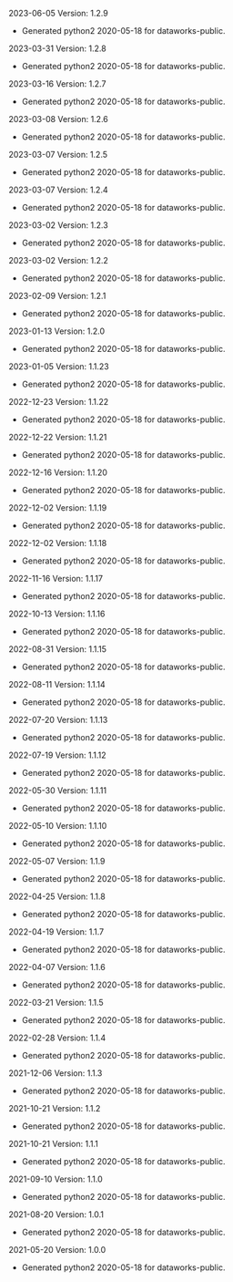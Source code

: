2023-06-05 Version: 1.2.9
- Generated python2 2020-05-18 for dataworks-public.

2023-03-31 Version: 1.2.8
- Generated python2 2020-05-18 for dataworks-public.

2023-03-16 Version: 1.2.7
- Generated python2 2020-05-18 for dataworks-public.

2023-03-08 Version: 1.2.6
- Generated python2 2020-05-18 for dataworks-public.

2023-03-07 Version: 1.2.5
- Generated python2 2020-05-18 for dataworks-public.

2023-03-07 Version: 1.2.4
- Generated python2 2020-05-18 for dataworks-public.

2023-03-02 Version: 1.2.3
- Generated python2 2020-05-18 for dataworks-public.

2023-03-02 Version: 1.2.2
- Generated python2 2020-05-18 for dataworks-public.

2023-02-09 Version: 1.2.1
- Generated python2 2020-05-18 for dataworks-public.

2023-01-13 Version: 1.2.0
- Generated python2 2020-05-18 for dataworks-public.

2023-01-05 Version: 1.1.23
- Generated python2 2020-05-18 for dataworks-public.

2022-12-23 Version: 1.1.22
- Generated python2 2020-05-18 for dataworks-public.

2022-12-22 Version: 1.1.21
- Generated python2 2020-05-18 for dataworks-public.

2022-12-16 Version: 1.1.20
- Generated python2 2020-05-18 for dataworks-public.

2022-12-02 Version: 1.1.19
- Generated python2 2020-05-18 for dataworks-public.

2022-12-02 Version: 1.1.18
- Generated python2 2020-05-18 for dataworks-public.

2022-11-16 Version: 1.1.17
- Generated python2 2020-05-18 for dataworks-public.

2022-10-13 Version: 1.1.16
- Generated python2 2020-05-18 for dataworks-public.

2022-08-31 Version: 1.1.15
- Generated python2 2020-05-18 for dataworks-public.

2022-08-11 Version: 1.1.14
- Generated python2 2020-05-18 for dataworks-public.

2022-07-20 Version: 1.1.13
- Generated python2 2020-05-18 for dataworks-public.

2022-07-19 Version: 1.1.12
- Generated python2 2020-05-18 for dataworks-public.

2022-05-30 Version: 1.1.11
- Generated python2 2020-05-18 for dataworks-public.

2022-05-10 Version: 1.1.10
- Generated python2 2020-05-18 for dataworks-public.

2022-05-07 Version: 1.1.9
- Generated python2 2020-05-18 for dataworks-public.

2022-04-25 Version: 1.1.8
- Generated python2 2020-05-18 for dataworks-public.

2022-04-19 Version: 1.1.7
- Generated python2 2020-05-18 for dataworks-public.

2022-04-07 Version: 1.1.6
- Generated python2 2020-05-18 for dataworks-public.

2022-03-21 Version: 1.1.5
- Generated python2 2020-05-18 for dataworks-public.

2022-02-28 Version: 1.1.4
- Generated python2 2020-05-18 for dataworks-public.

2021-12-06 Version: 1.1.3
- Generated python2 2020-05-18 for dataworks-public.

2021-10-21 Version: 1.1.2
- Generated python2 2020-05-18 for dataworks-public.

2021-10-21 Version: 1.1.1
- Generated python2 2020-05-18 for dataworks-public.

2021-09-10 Version: 1.1.0
- Generated python2 2020-05-18 for dataworks-public.

2021-08-20 Version: 1.0.1
- Generated python2 2020-05-18 for dataworks-public.

2021-05-20 Version: 1.0.0
- Generated python2 2020-05-18 for dataworks-public.

